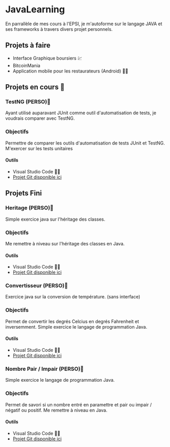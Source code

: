 # JavaLearning

En parrallèle de mes cours à l'EPSI, je m'autoforme sur le langage JAVA et ses frameworks à travers divers projet personnels. 

## Projets à faire 

- Interface Graphique boursiers 💹
- BitcoinMania
- Application mobile pour les restaurateurs (Android) 🍴📱

## Projets en cours 🚧
### TestNG (PERSO)📜

Ayant utilisé auparavant JUnit comme outil d'automatisation de tests, je voudrais comparer avec TestNG. 
### Objectifs 

Permettre de comparer les outils d'automatisation de tests JUnit et TestNG. 
M'exercer sur les tests unitaires 
#### Outils 

- Visual Studio Code 👨‍💻
- [Projet Git disponible ici](https://github.com/Hellisium/testNG)

## Projets Fini 

### Heritage (PERSO)📜

Simple exercice java sur l'héritage des classes.
### Objectifs 

Me remettre à niveau sur l'héritage des classes en Java.  
#### Outils 

- Visual Studio Code 👨‍💻
- [Projet Git disponible ici](https://github.com/Hellisium/JavaLearning/tree/master/Exercice_heritage)

### Convertisseur (PERSO)📜

Exercice java sur la conversion de température. (sans interface)
### Objectifs 

Permet de convertir les degrés Celcius en degrés Fahrenheit et inversemment.
Simple exercice le langage de programmation Java.
  
#### Outils 

- Visual Studio Code 👨‍💻
- [Projet Git disponible ici](https://github.com/Hellisium/JavaLearning/tree/master/Convertisseur_Temperature)

### Nombre Pair / Impair (PERSO)📜

Simple exercice le langage de programmation Java.
### Objectifs 
Permet de savori si un nombre entré en paramettre et pair ou impair / négatif ou positif.
Me remettre à niveau en Java.  
#### Outils 

- Visual Studio Code 👨‍💻
- [Projet Git disponible ici](https://github.com/Hellisium/JavaLearning/tree/master/Exercice_pair_impair)